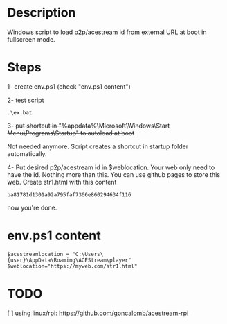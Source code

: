 # Description
Windows script to load p2p/acestream id from external URL at boot in fullscreen mode.

# Steps
1- create env.ps1 (check "env.ps1 content")

2- test script
```
.\ex.bat
```

3- ~~put shortcut in "%appdata%\Microsoft\Windows\Start Menu\Programs\Startup" to autoload at boot~~ 

Not needed anymore. Script creates a shortcut in startup folder automatically.

4- Put desired p2p/acestream id in $weblocation. Your web only need to have the id. Nothing more than this. You can use github pages to store this web. Create str1.html with this content
```
ba81781d1301a92a795faf7366e860294634f116
```
now you're done.

# env.ps1 content 
```
$acestreamlocation = "C:\Users\{user}\AppData\Roaming\ACEStream\player"
$weblocation="https://myweb.com/str1.html"
```
# TODO 
[ ] using linux/rpi: https://github.com/goncalomb/acestream-rpi